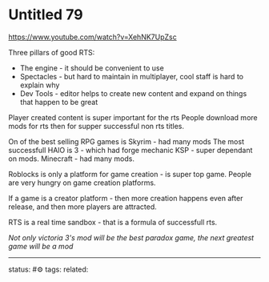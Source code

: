 # Untitled 79

https://www.youtube.com/watch?v=XehNK7UpZsc

Three pillars of good RTS:
 - The engine - it should be convenient to use
 - Spectacles - but hard to maintain in multiplayer, cool staff is hard to explain why
 - Dev Tools - editor helps to create new content and expand on things that happen to be great

Player created content is super important for the rts
People download more mods for rts then for supper successful non rts titles.

On of the best selling RPG games is Skyrim - had many mods
The most successfull HAlO is 3 - which had forge mechanic
KSP - super dependant on mods.
Minecraft - had many mods.

Roblocks is only a platform for game creation - is super top game.
People are very hungry on game creation platforms.


If a game is a creator platform - then more creation happens even after release, and then more players are attracted.



RTS is a real time sandbox - that is a formula of successfull rts.


*Not only victoria 3's mod will be the best paradox game, the next greatest game will be a mod*


---
status: #⚙️ 
tags: 
related: 